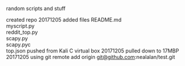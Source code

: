 random scripts and stuff

 created repo 20171205
 added files
  README.md      
  myscript.py    
  reddit_top.py  
  scapy.py       
  scapy.pyc      
  top.json
 pushed from Kali C virtual box 20171205
 pulled down to 17MBP 20171205
  using git remote add origin git@github.com:nealalan/test.git
